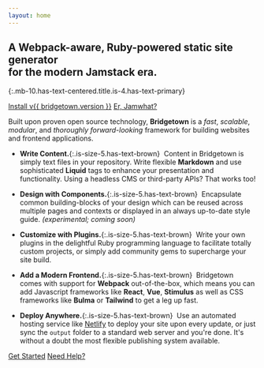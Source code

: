 ```yaml
---
layout: home
---
```


## A Webpack-aware, Ruby-powered static site generator <br/>for the modern Jamstack era.
{:.mb-10.has-text-centered.title.is-4.has-text-primary}

<div class="buttons is-centered mb-10">
  <a href="/docs/" class="button is-info is-large has-mixed-case">Install v{{ bridgetown.version }}</a>
  <a href="/docs/jamstack/" class="button is-warning is-large has-mixed-case">Er, Jamwhat?</a>
</div>

Built upon proven open source technology, **Bridgetown** is a _fast_, _scalable_, _modular_, and _thoroughly forward-looking_ framework for building websites and frontend applications.

* **Write Content.**{:.is-size-5.has-text-brown} &nbsp;Content in Bridgetown is simply text files in your repository. Write flexible **Markdown** and use sophisticated **Liquid** tags to enhance your presentation and functionality. Using a headless CMS or third-party APIs? That works too!

* **Design with Components.**{:.is-size-5.has-text-brown} &nbsp;Encapsulate common building-blocks of your design which can be reused across multiple pages and contexts or displayed in an always up-to-date style guide. _(experimental; coming soon)_

* **Customize with Plugins.**{:.is-size-5.has-text-brown} &nbsp;Write your own plugins in the delightful Ruby programming language to facilitate totally custom projects, or simply add community gems to supercharge your site build.

* **Add a Modern Frontend.**{:.is-size-5.has-text-brown} &nbsp;Bridgetown comes with support for **Webpack** out-of-the-box, which means you can add Javascript frameworks like **React**, **Vue**, **Stimulus** as well as CSS frameworks like **Bulma** or **Tailwind** to get a leg up fast.

* **Deploy Anywhere.**{:.is-size-5.has-text-brown} &nbsp;Use an automated hosting service like [Netlify](https://www.netlify.com) to deploy your site upon every update, or just sync the `output` folder to a standard web server and you're done. It's without a doubt the most flexible publishing system available.

<div class="buttons is-centered mt-12 mb-4">
  <a href="/docs/" class="button is-info is-large has-mixed-case">Get Started</a>
  <a href="/docs/community/" class="button is-warning is-large has-mixed-case">Need Help?</a>
</div>
